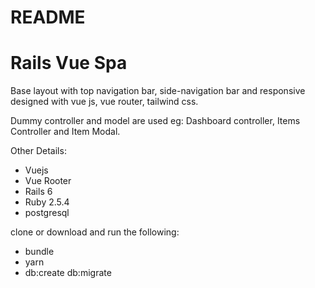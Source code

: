 # README

# Rails Vue Spa

Base layout with top navigation bar, side-navigation bar and responsive designed with vue js, vue router, tailwind css.

Dummy controller and model are used eg: Dashboard controller, Items Controller and Item Modal.

Other Details:
- Vuejs
- Vue Rooter
- Rails 6
- Ruby 2.5.4
- postgresql

clone or download and run the following:
- bundle
- yarn
- db:create db:migrate

